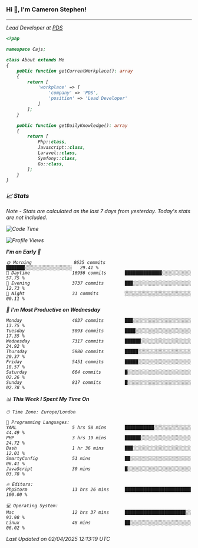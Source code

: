 ### Hi 👋, I'm Cameron Stephen!
<hr>
<p><em>Lead Developer at <a href="https://prindatasolutions.co.uk">PDS</a></p>


```php
<?php

namespace Cajs;

class About extends Me
{
    public function getCurrentWorkplace(): array
    {
        return [
            'workplace' => [
                'company' => 'PDS',
                'position' => 'Lead Developer'
            ]
        ];
    }

    public function getDailyKnowledge(): array
    {
        return [
            Php::class,
            Javascript::class,
            Laravel::class,
            Symfony::class,
            Go::class,
        ];
    }
}
```

### 📈 Stats
<p><em>Note - Stats are calculated as the last 7 days from yesterday. Today's stats are not included.</em></p>


<!--START_SECTION:waka-->
![Code Time](http://img.shields.io/badge/Code%20Time-4%2C435%20hrs%204%20mins-blue)

![Profile Views](http://img.shields.io/badge/Profile%20Views-0-blue)

**I'm an Early 🐤** 

```text
🌞 Morning                8635 commits        ███████░░░░░░░░░░░░░░░░░░   29.41 % 
🌆 Daytime                16956 commits       ██████████████░░░░░░░░░░░   57.75 % 
🌃 Evening                3737 commits        ███░░░░░░░░░░░░░░░░░░░░░░   12.73 % 
🌙 Night                  31 commits          ░░░░░░░░░░░░░░░░░░░░░░░░░   00.11 % 
```
📅 **I'm Most Productive on Wednesday** 

```text
Monday                   4037 commits        ███░░░░░░░░░░░░░░░░░░░░░░   13.75 % 
Tuesday                  5093 commits        ████░░░░░░░░░░░░░░░░░░░░░   17.35 % 
Wednesday                7317 commits        ██████░░░░░░░░░░░░░░░░░░░   24.92 % 
Thursday                 5980 commits        █████░░░░░░░░░░░░░░░░░░░░   20.37 % 
Friday                   5451 commits        █████░░░░░░░░░░░░░░░░░░░░   18.57 % 
Saturday                 664 commits         █░░░░░░░░░░░░░░░░░░░░░░░░   02.26 % 
Sunday                   817 commits         █░░░░░░░░░░░░░░░░░░░░░░░░   02.78 % 
```


📊 **This Week I Spent My Time On** 

```text
🕑︎ Time Zone: Europe/London

💬 Programming Languages: 
YAML                     5 hrs 58 mins       ███████████░░░░░░░░░░░░░░   44.49 % 
PHP                      3 hrs 19 mins       ██████░░░░░░░░░░░░░░░░░░░   24.72 % 
Bash                     1 hr 36 mins        ███░░░░░░░░░░░░░░░░░░░░░░   12.01 % 
SmartyConfig             51 mins             ██░░░░░░░░░░░░░░░░░░░░░░░   06.41 % 
JavaScript               30 mins             █░░░░░░░░░░░░░░░░░░░░░░░░   03.78 % 

🔥 Editors: 
PhpStorm                 13 hrs 26 mins      █████████████████████████   100.00 % 

💻 Operating System: 
Mac                      12 hrs 37 mins      ███████████████████████░░   93.98 % 
Linux                    48 mins             ██░░░░░░░░░░░░░░░░░░░░░░░   06.02 % 
```


 Last Updated on 02/04/2025 12:13:19 UTC
<!--END_SECTION:waka-->
